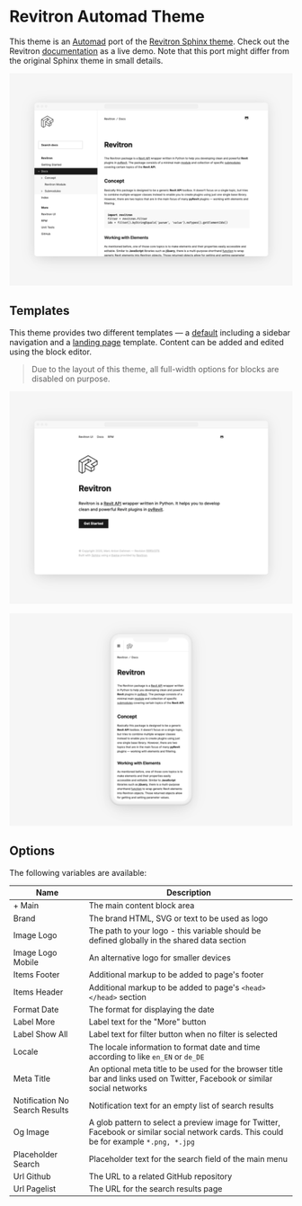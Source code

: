 # Revitron Automad Theme

This theme is an [Automad](https://automad.org) port of the [Revitron Sphinx theme](https://github.com/revitron/revitron-sphinx-theme). Check out the Revitron [documentation](https://revitron.readthedocs.io/) as a live demo. Note that this port might differ from the original Sphinx theme in small details.

![](https://raw.githubusercontent.com/marcantondahmen/media-files/master/themes/revitron/default.png)

## Templates

This theme provides two different templates &mdash; a [default](https://revitron.readthedocs.io/en/latest/get-started.html) including a sidebar navigation and a [landing page](https://revitron.readthedocs.io/) template. 
Content can be added and edited using the block editor. 

> Due to the layout of this theme, all full-width options for blocks are disabled on purpose.

![](https://raw.githubusercontent.com/marcantondahmen/media-files/master/themes/revitron/landing.png)

![](https://raw.githubusercontent.com/marcantondahmen/media-files/master/themes/revitron/mobile.png)

## Options

The following variables are available:

| Name | Description |
| --- | --- |
| + Main | The main content block area |
| Brand | The brand HTML, SVG or text to be used as logo |
| Image Logo | The path to your logo - this variable should be defined globally in the shared data section |
| Image Logo Mobile | An alternative logo for smaller devices |
| Items Footer | Additional markup to be added to page's footer |
| Items Header | Additional markup to be added to page's `<head></head>` section |
| Format Date | The format for displaying the date |
| Label More | Label text for the "More" button |
| Label Show All | Label text for filter button when no filter is selected |
| Locale | The locale information to format date and time according to like `en_EN` or `de_DE` |
| Meta Title | An optional meta title to be used for the browser title bar and links used on Twitter, Facebook or similar social networks |
| Notification No Search Results | Notification text for an empty list of search results |
| Og Image | A glob pattern to select a preview image for Twitter, Facebook or similar social network cards. This could be for example `*.png, *.jpg` |
| Placeholder Search | Placeholder text for the search field of the main menu |
| Url Github | The URL to a related GitHub repository |
| Url Pagelist | The URL for the search results page |